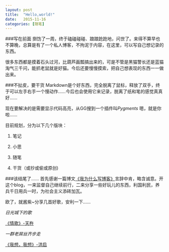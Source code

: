 ```yaml
---
layout: post
title:  "Hello,world!"
date:   2015-11-16 
categories: [随笔]
---
```

###写在前面
捯饬了一周，终于磕磕碰碰、踉踉跄跄地，问世了。来得不算早也不算晚，总算是有了一个私人博客，不拘泥于内容，在这里，可以写自己想记录的东西。

很多东西都是摸着石头过河，比葫芦画瓢搞出来的，可是不管是黑猫警长还是蓝猫淘气三千问，能抓老鼠就是好猫。今后还要慢慢摸索，把自己想表现的东西一一做出来。

###不扯皮，要干货 
Markdown是个好东西，完全脱离了鼠标，释放了双手，终于可以左手右手一个慢动作……今后也会使用它来记录，脱离了纸和笔的感觉真真好……

现在要解决的是需要显示代码高亮，从GG搜到一个插件叫*Pygments*
嗯，就是你啦……

目前规划，分为以下几个版块：

1. 笔记

2. 小思

3. 随笔

4. 干货（或抄或偷或原创)

###该结尾了…… 
首先感谢一篇博文[《我为什么写博客》](http://beiyuu.com/why-blog/)言辞中肯，略含诚意。开这个blog，一来监督自己继续前行，二来分享一些好玩儿的东西，利国利民，养兵千日用兵一时，为社会主义添砖加瓦。

欧了，就酱紫~分享几首好歌，安利一下……


*日光城下的歌*

[《情歌》-天杵](http://music.163.com/#/song?id=383950)

*一群老屌丝齐步走*

[《我想，我想》-洪启](http://music.163.com/#/song?id=28138269)
